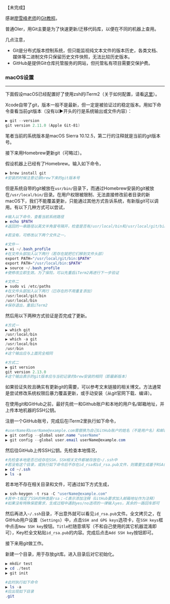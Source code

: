 【未完成】



感谢[廖雪峰老师](http://www.liaoxuefeng.com/)的[Git教程](http://www.liaoxuefeng.com/wiki/0013739516305929606dd18361248578c67b8067c8c017b000)。

普通OIer，用Git主要是为了快速更新/迁移代码库，以便在不同的机器上查用。

几点注意，

- Git是分布式版本控制系统，但只能监视纯文本文件的版本历史，各类文档、媒体等二进制文件只保留历史文件快照，无法比较历史版本。
- GitHub是提供Git仓库托管服务的网站，但托管私有项目需要交保护费。



### macOS设置

---

下面假设macOS已经配置好了使用zsh的iTerm2（关于如何配置，请看[这里](https://github.com/Hakuwannng/iTerm2-zsh-configuration-steps/blob/master/iterm2-zsh.md)）。

Xcode自带了git，版本一般不是最新，但一定是被验证过的稳定版本。用如下命令查看当前git版本（没有以▶开头的行是系统输出或文件内容）：

```powershell
▶ git --version
git version 2.11.0 (Apple Git-81)
```

笔者当前的系统版本是macOS Sierra 10.12.5，第二行的注释就是当前的git版本号。

接下来用Homebrew更新git（可略过）。

假设机器上已经有了Homebrew。输入如下命令，

```powershell
▶ brew install git
#安装的时候注意记录brew下来的git版本号
```

但是系统自带的git被放在`usr/bin/`目录下，而通过Homebrew安装的git被放在`/usr/local/bin/`目录。在用户权限被限制、无法直接修改前者目录的新macOS下，我们不能覆盖更新，只能通过其他方式告诉系统，有新版git可以调用。有以下几种方式可以尝试，

```powershell
#输入以下命令，查看当前系统路径
▶ echo $PATH
#返回的一串路径以英文半角冒号隔开，检查是否有/usr/local/bin和/usr/local/git/bin

#若没有，可修改以下两个文件之一，

#文件一
▶ vi ~/.bash_profile
#在文件头部加入以下两行（若存在就把它们移到文件头部）
export PATH="/usr/local/git/bin:$PATH"
export PATH="/usr/local/bin:$PATH"
▶ source ~/.bash_profile
#使修改立即生效。为了保险，可以先重启iTerm2再进行下一步验证

#文件二
▶ sudo vi /etc/paths
#在文件头部加入以下两行（已存在的不用重复添加）
/usr/local/git/bin
/usr/local/bin
#保存退出，重启iTerm2
```

然后用以下两种方式验证是否完成了更新。

```powershell
#方式一
▶ which git
/usr/local/bin
▶ which -a git
/usr/local/bin
/usr/bin
#这个输出应与上面完全相同

#方式二
▶ git version
git version 2.13.0
#这个输出表示的git版本应与当初记录的brew安装的相同（即最新版本）
```

如果验证失败且确实有更新git的需要，可以参考文末链接的相关博文。方法通常是尝试修改系统权限后暴力覆盖更新，或手动安装（从git官网下载、编译）。

在使用git和GitHub之前，最好先统一和Github账户和本地的用户名/邮箱地址，并上传本地机器的SSH公钥。

注册一个GitHub账号，完成后在iTerm2里执行如下命令，

```powershell
#userName和userName@example.com需替换为自己GitHub账户的姓名（不是用户名）和邮箱
▶ git config --global user.name "userName"
▶ git config --global user.email userName@example.com
```

然后往GitHub上传SSH公钥。先检查本地情况，

```powershell
#先检查本地是否已经存在SSH，SSH相关文件都被存放在~/.ssh中
#若没有这个目录，或执行如下命令后不存在id_rsa和id_rsa.pub文件，则需要生成基于RSA的本地SSH
▶ cd ~/.ssh
▶ ls -a
```
若本地不存在相关目录和文件，可通过如下方式生成，
```powershell
▶ ssh-keygen -t rsa -C "userName@example.com"
#其中-t指定了SSH的种类是rsa；-C表示添加注释（GitHub要求加入邮箱地址作为注释）
#如果没有特殊保密需求，生成过程中遇到yes/no选项的一律输入yes，其余的一路回车即可
```

然后再进入`~/.ssh`目录，不出意外就可以看见`id_rsa.pub`文件。全文拷贝之，在GitHub用户设置（`Settings`）中，点击`SSH and GPG keys`选项卡，在`SSH keys`框中点击`New SSH key`按钮。`Title`栏随意填写（不和自己使用的其它机器混淆即可），Key栏全文粘贴`id_rsa.pub`的内容。完成后点击`Add SSH key`按钮即可。

接下来用git做工作。

新建一个目录，用于存放git库。进入目录后对它初始化。

```powershell
▶ mkdir test
▶ cd ./test
▶ git init

#此时执行如下命令
▶ ls -a
#应出现如下目录
.git
```

